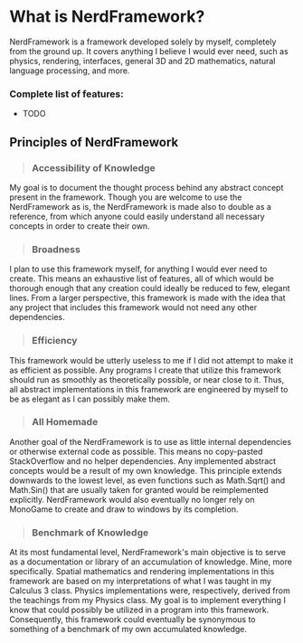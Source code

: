# What is NerdFramework?
NerdFramework is a framework developed solely by myself, completely from the ground up. It covers anything I believe I would ever need, such as physics, rendering, interfaces, general 3D and 2D mathematics, natural language processing, and more.
### Complete list of features:
- TODO
## Principles of NerdFramework
> ### Accessibility of Knowledge
My goal is to document the thought process behind any abstract concept present in the framework. Though you are welcome to use the NerdFramework as is, the NerdFramework is made also to double as a reference, from which anyone could easily understand all necessary concepts in order to create their own.
> ### Broadness
I plan to use this framework myself, for anything I would ever need to create. This means an exhaustive list of features, all of which would be thorough enough that any creation could ideally be reduced to few, elegant lines. From a larger perspective, this framework is made with the idea that any project that includes this framework would not need any other dependencies.
> ### Efficiency
This framework would be utterly useless to me if I did not attempt to make it as efficient as possible. Any programs I create that utilize this framework should run as smoothly as theoretically possible, or near close to it. Thus, all abstract implementations in this framework are engineered by myself to be as elegant as I can possibly make them.
> ### All Homemade
Another goal of the NerdFramework is to use as little internal dependencies or otherwise external code as possible. This means no copy-pasted StackOverflow and no helper dependencies. Any implemented abstract concepts would be a result of my own knowledge. This principle extends downwards to the lowest level, as even functions such as Math.Sqrt() and Math.Sin() that are usually taken for granted would be reimplemented explicitly. NerdFramework would also eventually no longer rely on MonoGame to create and draw to windows by its completion.
> ### Benchmark of Knowledge
At its most fundamental level, NerdFramework's main objective is to serve as a documentation or library of an accumulation of knowledge. Mine, more specifically. Spatial mathematics and rendering implementations in this framework are based on my interpretations of what I was taught in my Calculus 3 class. Physics implementations were, respectively, derived from the teachings from my Physics class. My goal is to implement everything I know that could possibly be utilized in a program into this framework. Consequently, this framework could eventually be synonymous to something of a benchmark of my own accumulated knowledge.